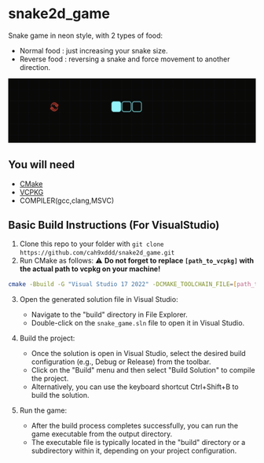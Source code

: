 # snake2d_game

Snake game in neon style, with 2 types of food:
* Normal food : just increasing your snake size.
* Reverse food : reversing a snake and force movement to another direction.

<img src="misc/gameplay.gif"/>

## You will need
* [CMake](https://cmake.org/install/)
* [VCPKG](https://vcpkg.io/en/)
* COMPILER(gcc,clang,MSVC)
  
## Basic Build Instructions (For VisualStudio)
1. Clone this repo to your folder with `git clone https://github.com/cah9xddd/snake2d_game.git`
2. Run CMake as follows:
⚠️ **Do not forget to replace `[path_to_vcpkg]` with the actual path to vcpkg on your machine!**
```bash
cmake -Bbuild -G "Visual Studio 17 2022" -DCMAKE_TOOLCHAIN_FILE=[path_to_vcpkg]/scripts/buildsystems/vcpkg.cmake
```
3. Open the generated solution file in Visual Studio:
   - Navigate to the "build" directory in File Explorer.
   - Double-click on the `snake_game.sln` file to open it in Visual Studio.

4. Build the project:
   - Once the solution is open in Visual Studio, select the desired build configuration (e.g., Debug or Release) from the toolbar.
   - Click on the "Build" menu and then select "Build Solution" to compile the project.
   - Alternatively, you can use the keyboard shortcut Ctrl+Shift+B to build the solution.

5. Run the game:
   - After the build process completes successfully, you can run the game executable from the output directory.
   - The executable file is typically located in the "build" directory or a subdirectory within it, depending on your project configuration.
